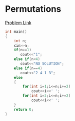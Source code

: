 # Permutations

[Problem Link](https://cses.fi/problemset/task/1070)

```cpp
int main()
{
    int n;
    cin>>n;
    if(n==1)
       cout<<"1";
    else if(n<4)
       cout<<"NO SOLUTION";
    else if(n==4)
       cout<<"2 4 1 3";
    else 
    {
        for(int i=1;i<=n;i+=2)
            cout<<i<<' ';
        for(int i=2;i<=n;i+=2)
            cout<<i<<' ';
    }
    return 0;
}
```
